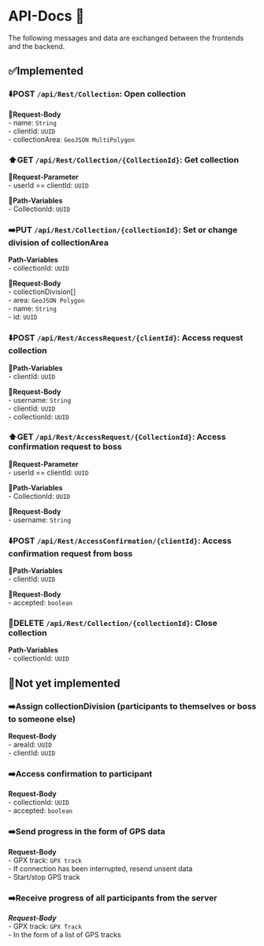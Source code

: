# API-Docs 📃

The following messages and data are exchanged between the frontends and the backend.

## ✅Implemented

### ⬇️POST `/api/Rest/Collection`: Open collection  
   **🐨Request-Body**  
     - name: `String`  
     - clientId: `UUID`      
     - collectionArea: `GeoJSON MultiPolygon`    

### ⬆️GET `/api/Rest/Collection/{CollectionId}`: Get collection   
   **🦒Request-Parameter**  
     - userId == clientId: `UUID` 
     
   **🐯Path-Variables**   
      - CollectionId: `UUID`    
      
### ➡️PUT `/api/Rest/Collection/{collectionId}`: Set or change division of collectionArea  
   **Path-Variables**  
      - collectionId: `UUID`    
      
   **🐨Request-Body**  
        - collectionDivision[]    
            - area: `GeoJSON Polygon`    
            - name: `String`  
            - id: `UUID`  
          
### ⬇️POST `/api/Rest/AccessRequest/{clientId}`: Access request collection  
   **🐯Path-Variables**  
      - clientId: `UUID`  
      
   **🐨Request-Body**  
      - username: `String`  
      - clientId: `UUID`  
      - collectionId: `UUID`  
    
### ⬆️GET `/api/Rest/AccessRequest/{CollectionId}`: Access confirmation request to boss  
   **🦒Request-Parameter**  
      - userId == clientId: `UUID`  
      
   **🐯Path-Variables**  
      - CollectionId: `UUID`  
      
   **🐨Request-Body**  
      - username: `String`  
    
### ⬇️POST `/api/Rest/AccessConfirmation/{clientId}`: Access confirmation request from boss  
   **🐯Path-Variables**  
      - clientId: `UUID`  
      
   **🐨Request-Body**  
      - accepted: `boolean`  

### 🛑DELETE `/api/Rest/Collection/{collectionId}`: Close collection  
   **Path-Variables**  
      - collectionId: `UUID`  

 
## 🛑Not yet implemented  

### ➡️Assign collectionDivision (participants to themselves or boss to someone else)  
   **Request-Body**  
      - areaId: `UUID`  
      - clientId: `UUID`  
  
### ➡️Access confirmation to participant  
   **Request-Body**  
      - collectionId: `UUID`  
      - accepted: `boolean`  

### ➡️Send progress in the form of GPS data  
   **Request-Body**  
      - GPX track: `GPX track`  
      - If connection has been interrupted, resend unsent data  
      - Start/stop GPS track  

### ➡️Receive progress of all participants from the server  
   ***Request-Body***  
      - GPX track: `GPX Track`  
      - In the form of a list of GPS tracks  


